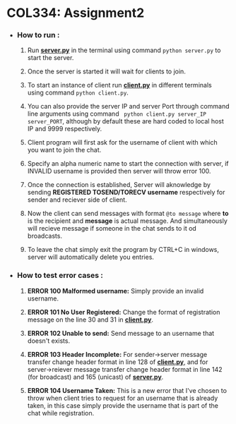 # COL334: Assignment2


* ### __How to run :__

    1. Run [__server.py__](./server.py) in the terminal using command ``` python server.py ``` to start the server.

    3. Once the server is started it will wait for clients to join.

    5. To start an instance of client run [__client.py__](./client.py) in different terminals using command ``` python client.py ```.

    5. You can also provide the server IP and server Port through command line arguments using command ``` python client.py server_IP server_PORT```, although by default these are hard coded to local host IP and 9999 respectively.

    2. Client program will first ask for the username of client with which you want to join the chat. 

    3. Specify an alpha numeric name to start the connection with server, if INVALID username is provided then server will throw error 100.
    
    3. Once the connection is established, Server will aknowledge by sending __REGISTERED TOSEND/TORECV username__ respectively for sender and reciever side of client.
    
    4. Now the client can send messages with format ```@to message``` where __to__ is the recipient and __message__ is actual message. And simultaneously will recieve message if someone in the chat sends to it od broadcasts.

    5. To leave the chat simply exit the program by CTRL+C in windows, server will automatically delete you entries.
    
* ### __How to test error cases :__

    1. __ERROR 100 Malformed username:__ Simply provide an invalid username.

    2. __ERROR 101 No User Registered:__ Change the format of registration message on the line 30 and 31 in [__client.py__](./client.py).

    3. __ERROR 102 Unable to send:__ Send message to an username that doesn't exists.

    4. __ERROR 103 Header Incomplete:__ For sender->server message transfer change header format in line 128 of [__client.py__](./client.py), and for server->reiever message transfer change header format in line 142 (for broadcast) and 165 (unicast) of [__server.py__](./server.py).

    5. __ERROR 104 Username Taken:__ This is a new error that I've chosen to throw when client tries to request for an username that is already taken, in this case simply provide the username that is part of the chat while registration.